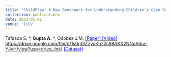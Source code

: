 ```yaml
---
title: "ChildPlay: A New Benchmark for Understanding Children's Gaze Behaviour"
collection: publications
date: 2023-01-01
venue: 'ICCV'
---
```

Tafasca S. \*, __Gupta A.__ \*, Odobez J.M. [<span style="color:blue"> [Paper] </span>](https://arxiv.org/abs/2307.01630) [<span style="color:blue"> [Video] </span>](https://drive.google.com/file/d/1s0qt3ZzyuKh72c98AKX2NNuAdur-YJvH/view?usp=drive_link)https://drive.google.com/file/d/1s0qt3ZzyuKh72c98AKX2NNuAdur-YJvH/view?usp=drive_link) [<span style="color:blue"> [Dataset] </span>](https://www.idiap.ch/fr/recherche/donnees/childplay-gaze)
